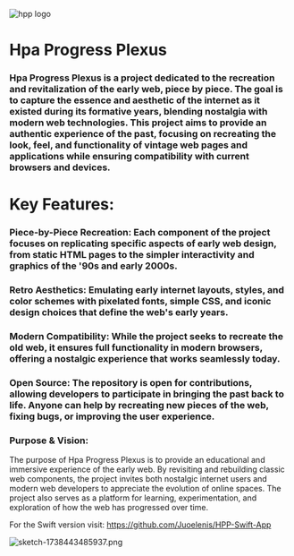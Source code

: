 ![hpp logo](https://github.com/user-attachments/assets/ca257855-e082-4f25-9f97-cb6f4615f68d)
# Hpa Progress Plexus
### Hpa Progress Plexus is a project dedicated to the recreation and revitalization of the early web, piece by piece. The goal is to capture the essence and aesthetic of the internet as it existed during its formative years, blending nostalgia with modern web technologies. This project aims to provide an authentic experience of the past, focusing on recreating the look, feel, and functionality of vintage web pages and applications while ensuring compatibility with current browsers and devices.

# Key Features:
### Piece-by-Piece Recreation: Each component of the project focuses on replicating specific aspects of early web design, from static HTML pages to the simpler interactivity and graphics of the '90s and early 2000s.
### Retro Aesthetics: Emulating early internet layouts, styles, and color schemes with pixelated fonts, simple CSS, and iconic design choices that define the web's early years.
### Modern Compatibility: While the project seeks to recreate the old web, it ensures full functionality in modern browsers, offering a nostalgic experience that works seamlessly today.
### Open Source: The repository is open for contributions, allowing developers to participate in bringing the past back to life. Anyone can help by recreating new pieces of the web, fixing bugs, or improving the user experience.
### Purpose & Vision:
The purpose of Hpa Progress Plexus is to provide an educational and immersive experience of the early web. By revisiting and rebuilding classic web components, the project invites both nostalgic internet users and modern web developers to appreciate the evolution of online spaces. The project also serves as a platform for learning, experimentation, and exploration of how the web has progressed over time.

For the Swift version visit: https://github.com/Juoelenis/HPP-Swift-App

![sketch-1738443485937.png](https://github.com/user-attachments/assets/b848a244-bf4c-4e4c-b6f7-a89dc973ff55)
